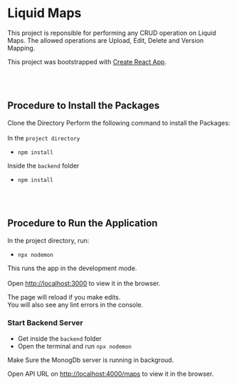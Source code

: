 # Liquid Maps

This project is reponsible for performing any CRUD operation on Liquid Maps.
The allowed operations are Upload, Edit, Delete and Version Mapping.

This project was bootstrapped with [Create React App](https://github.com/facebook/create-react-app).

<br></br>
## Procedure to Install the Packages
Clone the Directory
Perform the following command to install the Packages:
<br></br>
In the `project directory`
- `npm install`

Inside the `backend` folder
- `npm install`

<br></br>
## Procedure to Run the Application
In the project directory, run:
- `npx nodemon`

This runs the app in the development mode.
<br></br>
Open [http://localhost:3000](http://localhost:3000) to view it in the browser.

The page will reload if you make edits.<br>
You will also see any lint errors in the console.

### Start Backend Server

- Get inside the `backend` folder
- Open the terminal and run `npx nodemon`

Make Sure the MonogDb server is running in backgroud.

Open API URL on [http://localhost:4000/maps](http://localhost:4000/maps) to view it in the browser.
